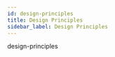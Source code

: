 ```yaml
---
id: design-principles
title: Design Principles
sidebar_label: Design Principles
---
```


design-principles